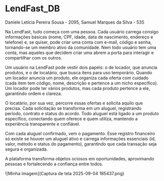 # LendFast_DB

Daniele Letícia Pereira Sousa - 2095, 
Samuel Marques da Silva - 535

Na LendFast, tudo começa com uma pessoa. Cada usuário carrega consigo informações básicas (nome, CPF, idade, data de nascimento, endereço e telefone) e, se quiser, pode criar uma conta com e-mail, código e senha, tornando-se um membro ativo da comunidade. Nem todo usuário tem uma conta, mas aqueles que decidem criar uma abrem a porta para interagir e compartilhar com os outros.

Um usuário na LendFast pode vestir dois papéis: o de locador, que anuncia produtos, e o de locatário, que busca itens para uso temporário. Quando um locador anuncia um produto, ele organiza cada oferta com cuidado (cada item tem código, nome, descrição e pertence a um nicho específico). Um locador pode ter vários produtos, mas cada produto pertence a ele, garantindo ordem e clareza.

O locatário, por sua vez, percorre essas ofertas e solicita aquilo que precisa. Cada solicitação se transforma em um aluguel, registrando período, contrato e status do acordo. Todo aluguel está ligado a um produto específico, conectando quem oferece e quem utiliza, mantendo a experiência transparente e confiável.

Com cada aluguel confirmado, vem o pagamento. Esse registro financeiro só existe se houver um aluguel ativo e carrega informações essenciais (id, valor, método e status do pagamento), garantindo que cada transação seja segura e organizada.

A plataforma transforma objetos ociosos em oportunidades, aproximando pessoas e fortalecendo a confiança entre todos.

![Minha imagem](Captura de tela 2025-09-04 185437.png)

